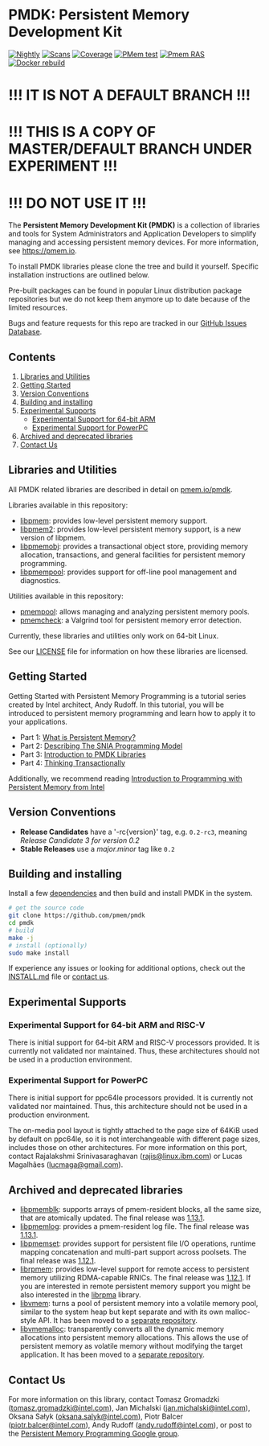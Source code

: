 # **PMDK: Persistent Memory Development Kit**

[![Nightly](https://github.com/pmem/pmdk/actions/workflows/nightly.yml/badge.svg?branch=master)](https://github.com/pmem/pmdk/actions/workflows/nightly.yml)
[![Scans](https://github.com/pmem/pmdk/actions/workflows/scans.yml/badge.svg?branch=master)](https://github.com/pmem/pmdk/actions/workflows/scans.yml)
[![Coverage](https://codecov.io/github/pmem/pmdk/coverage.svg?branch=master)](https://codecov.io/gh/pmem/pmdk/branch/master)
[![PMem test](https://github.com/pmem/pmdk/actions/workflows/pmem_tests.yml/badge.svg?branch=master)](https://github.com/pmem/pmdk/actions/workflows/pmem_tests.yml)
[![Pmem RAS](https://github.com/pmem/pmdk/actions/workflows/pmem_ras.yml/badge.svg?branch=master)](https://github.com/pmem/pmdk/actions/workflows/pmem_ras.yml)
[![Docker rebuild](https://github.com/pmem/pmdk/actions/workflows/docker_rebuild.yml/badge.svg?branch=master)](https://github.com/pmem/pmdk/actions/workflows/docker_rebuild.yml)

# **!!! IT IS NOT A DEFAULT BRANCH !!!**
# **!!! THIS IS A COPY OF MASTER/DEFAULT BRANCH UNDER EXPERIMENT !!!**
# **!!! DO NOT USE IT !!!**

The **Persistent Memory Development Kit (PMDK)** is a collection of libraries and tools for System Administrators and Application Developers to simplify managing and accessing persistent memory devices. For more information, see https://pmem.io.

To install PMDK libraries please clone the tree and build it yourself. Specific installation instructions are outlined below.

Pre-built packages can be found in popular Linux distribution package repositories but we do not keep them anymore up to date because of the limited resources.

Bugs and feature requests for this repo are tracked in our [GitHub Issues Database](https://github.com/pmem/pmdk/issues).

## Contents
1. [Libraries and Utilities](#libraries-and-utilities)
2. [Getting Started](#getting-started)
3. [Version Conventions](#version-conventions)
4. [Building and installing](#building-and-installing)
5. [Experimental Supports](#experimental-supports)
	* [Experimental Support for 64-bit ARM](#experimental-support-for-64-bit-arm-and-risc-v)
	* [Experimental Support for PowerPC](#experimental-support-for-powerpc)
6. [Archived and deprecated libraries](#archived-and-deprecated-libraries)
7. [Contact Us](#contact-us)

## Libraries and Utilities

All PMDK related libraries are described in detail on [pmem.io/pmdk](https://pmem.io/pmdk/).

Libraries available in this repository:

- [libpmem](https://pmem.io/pmdk/libpmem/): provides low-level persistent memory support.
- [libpmem2](https://pmem.io/pmdk/libpmem2/): provides low-level persistent memory support, is a new version of libpmem.
- [libpmemobj](https://pmem.io/pmdk/libpmemobj/): provides a transactional object store, providing memory allocation, transactions, and general facilities for persistent memory programming.
- [libpmempool](https://pmem.io/pmdk/libpmempool/): provides support for off-line pool management and diagnostics.

Utilities available in this repository:

- [pmempool](https://pmem.io/pmdk/pmempool/): allows managing and analyzing persistent memory pools.
- [pmemcheck](https://pmem.io/2015/07/17/pmemcheck-basic.html): a Valgrind tool for persistent memory error detection.

Currently, these libraries and utilities only work on 64-bit Linux.

See our [LICENSE](LICENSE) file for information on how these libraries are licensed.

## Getting Started

Getting Started with Persistent Memory Programming is a tutorial series created by Intel architect, Andy Rudoff. In this tutorial, you will be introduced to persistent memory programming and learn how to apply it to your applications.
- Part 1: [What is Persistent Memory?](https://software.intel.com/en-us/persistent-memory/get-started/series)
- Part 2: [Describing The SNIA Programming Model](https://www.intel.com/content/www/us/en/developer/videos/the-nvm-programming-model-persistent-memory-programming-series.html)
- Part 3: [Introduction to PMDK Libraries](https://www.intel.com/content/www/us/en/developer/videos/intro-to-the-nvm-libraries-persistent-memory-programming-series.html)
- Part 4: [Thinking Transactionally](https://www.intel.com/content/www/us/en/developer/videos/thinking-transactionally-persistent-memory-programming-series.html)

Additionally, we recommend reading [Introduction to Programming with Persistent Memory from Intel](https://software.intel.com/en-us/articles/introduction-to-programming-with-persistent-memory-from-intel)

## Version Conventions

- **Release Candidates** have a '-rc{version}' tag, e.g. `0.2-rc3`, meaning _Release Candidate 3 for version 0.2_
- **Stable Releases** use a _major.minor_ tag like `0.2`

## Building and installing

Install a few [dependencies](INSTALL.md#dependencies) and then build and install PMDK in the system.

```sh
# get the source code
git clone https://github.com/pmem/pmdk
cd pmdk
# build
make -j
# install (optionally)
sudo make install
```

If experience any issues or looking for additional options, check out the [INSTALL.md](INSTALL.md) file or [contact us](#contact-us).

## Experimental Supports

### Experimental Support for 64-bit ARM and RISC-V

There is initial support for 64-bit ARM and RISC-V processors provided.
It is currently not validated nor maintained.
Thus, these architectures should not be used in a production environment.

### Experimental Support for PowerPC

There is initial support for ppc64le processors provided.
It is currently not validated nor maintained.
Thus, this architecture should not be used in a production environment.

The on-media pool layout is tightly attached to the page size
of 64KiB used by default on ppc64le, so it is not interchangeable with
different page sizes, includes those on other architectures. For more
information on this port, contact Rajalakshmi Srinivasaraghavan
(rajis@linux.ibm.com) or Lucas Magalhães (lucmaga@gmail.com).

## Archived and deprecated libraries

- [libpmemblk](https://pmem.io/pmdk/libpmemblk/): supports arrays of pmem-resident blocks, all the same size, that are atomically updated. The final release was [1.13.1](https://github.com/pmem/pmdk/releases/tag/1.13.1).
- [libpmemlog](https://pmem.io/pmdk/libpmemlog/): provides a pmem-resident log file. The final release was [1.13.1](https://github.com/pmem/pmdk/releases/tag/1.13.1).
- [libpmemset](https://pmem.io/pmdk/libpmemset/): provides support for persistent file I/O operations, runtime mapping concatenation and multi-part support across poolsets. The final release was [1.12.1](https://github.com/pmem/pmdk/releases/tag/1.12.1).
- [librpmem](https://pmem.io/pmdk/librpmem/): provides low-level support for remote access to persistent memory utilizing RDMA-capable RNICs. The final release was [1.12.1](https://github.com/pmem/pmdk/releases/tag/1.12.1). If you are interested in remote persistent memory support you might be also interested in the [librpma](https://github.com/pmem/rpma) library.
- [libvmem](https://pmem.io/vmem/libvmem/): turns a pool of persistent memory into a volatile memory pool, similar to the system heap but kept separate and with its own malloc-style API. It has been moved to a [separate repository](https://github.com/pmem/vmem).
- [libvmemalloc](https://pmem.io/vmem/libvmmalloc/): transparently converts all the dynamic memory allocations into persistent memory allocations. This allows the use of persistent memory as volatile memory without modifying the target application. It has been moved to a [separate repository](https://github.com/pmem/vmem).

## Contact Us

For more information on this library, contact
Tomasz Gromadzki (tomasz.gromadzki@intel.com),
Jan Michalski (jan.michalski@intel.com),
Oksana Sałyk (oksana.salyk@intel.com),
Piotr Balcer (piotr.balcer@intel.com),
Andy Rudoff (andy.rudoff@intel.com), or post to
the [Persistent Memory Programming Google group](https://groups.google.com/group/pmem).

